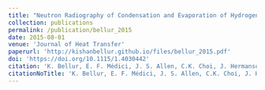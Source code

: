 ```yaml
---
title: "Neutron Radiography of Condensation and Evaporation of Hydrogen in a Cryogenic Condition"
collection: publications
permalink: /publication/bellur_2015
date: 2015-08-01
venue: 'Journal of Heat Transfer'
paperurl: 'http://kishanbellur.github.io/files/bellur_2015.pdf'
doi: 'https://doi.org/10.1115/1.4030442'
citation: 'K. Bellur, E. F. Médici, J. S. Allen, C.K. Choi, J. Hermanson, A. Tamilarasan, D. S. Hussey, D. L. Jacobson, J. Leão, and J. McQuillen, “Neutron Radiography of Condensation and Evaporation of Hydrogen in a Cryogenic Condition”, Journal of Heat Transfer, 137(8), 2015.'
citationNoTitle: 'K. Bellur, E. F. Médici, J. S. Allen, C.K. Choi, J. Hermanson, A. Tamilarasan, D. S. Hussey, D. L. Jacobson, J. Leão, and J. McQuillen, *Journal of Heat Transfer*, 137(8), 2015.'
---
```



